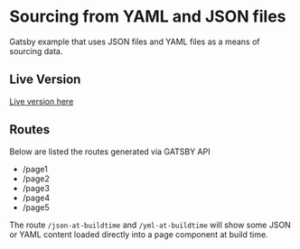 # Sourcing from YAML and JSON files

Gatsby example that uses JSON files and YAML files as a means of sourcing data.

## Live Version

[Live version here](https://relaxed-stallman-db9f95.netlify.app/)

## Routes

Below are listed the routes generated via GATSBY API

- /page1
- /page2
- /page3
- /page4
- /page5

The route `/json-at-buildtime` and `/yml-at-buildtime` will show some JSON or YAML content loaded directly into a page component at build time.
